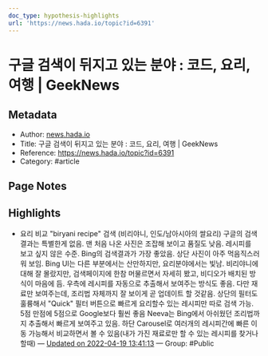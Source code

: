 ```yaml
---
doc_type: hypothesis-highlights
url: 'https://news.hada.io/topic?id=6391'
---
```


# 구글 검색이 뒤지고 있는 분야 : 코드, 요리, 여행 | GeekNews

## Metadata
- Author: [news.hada.io]()
- Title: 구글 검색이 뒤지고 있는 분야 : 코드, 요리, 여행 | GeekNews
- Reference: https://news.hada.io/topic?id=6391
- Category: #article

## Page Notes
## Highlights
- 요리 비교 "biryani recipe" 검색 (비리야니, 인도/남아시아의 쌀요리) 구글의 검색결과는 특별한게 없음. 맨 처음 나온 사진은 조잡해 보이고 품질도 낮음. 레시피를 보고 싶지 않은 수준. Bing의 검색결과가 가장 좋았음. 상단 사진이 아주 먹음직스러워 보임. Bing UI는 다른 부분에서는 산만하지만, 요리분야에서는 빛남. 비리야니에 대해 잘 몰랐지만, 검색페이지에 한참 머물르면서 자세히 봤고, 비디오가 배치된 방식이 마음에 듬. 우측에 레시피를 자동으로 추출해서 보여주는 방식도 좋음. 다만 재료만 보여주는데, 조리법 자체까지 잘 보이게 곧 업데이트 할 것같음. 상단의 필터도 훌륭해서 "Quick" 필터 버튼으로 빠르게 요리할수 있는 레시피만 따로 검색 가능. 5점 만점에 5점으로 Google보다 훨씬 좋음 Neeva는 Bing에서 아쉬웠던 조리법까지 추출해서 빠르게 보여주고 있음. 하단 Carousel로 여러개의 레시피간에 빠른 이동 가능해서 비교하면서 볼 수 있음(내가 가진 재료로만 할 수 있는 레시피를 찾거나 할때) — [Updated on 2022-04-19 13:41:13](https://hyp.is/8R5V6L-aEeyrM7MPmqvPYA/news.hada.io/topic?id=6391) — Group: #Public



